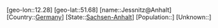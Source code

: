 ﻿---
location: [51.68,12.28]
type: City
tags:
- geo/City


SpocWebEntityId: 31200
isDeleted: false
confidential: public

---
[geo-lon::12.28]
[geo-lat::51.68]
[name::Jessnitz@Anhalt]
[Country::[Germany](geo/Continent/Europe/Germany.md)]
[State::[Sachsen-Anhalt](geo/Continent/Europe/Germany/Sachsen-Anhalt.md)]
[Population::]
[Unknown::]

